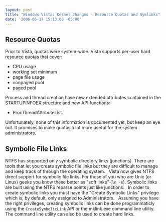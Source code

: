 ```yaml
---
layout: post
title: "Windows Vista: Kernel Changes - Resource Quotas and Symlinks"
date: '2006-06-17 15:13:00 -05:00'
---
```


## Resource Quotas

Prior to Vista, quotas were system-wide. Vista supports per-user hard resource quotas that cover:

* CPU usage
* working set minimum
* page file usage
* nonpaged pool
* paged pool

Process and thread creation have new extended attributes contained in the STARTUPINFOEX structure and new API functions:

* ProcThreadAttributeList.

Unfortunately, none of this information is documented yet, but keep an eye out. It promises to make quotas a lot more useful for the system administrators.

## Symbolic File Links

NTFS has supported only symbolic directory links (junctions). There are tools that let you create symbolic file links but they are difficult to manage and keep track of through the operating system.
 
Vista now gives NTFS direct support for symbolic file links. For those of you who are Unix (or Linux) geeks you know these better as "soft links" (`ln -s`). Symbolic links are built using the NTFS reparse points just like junctions.
 
In order to create symbolic links you must have the "Create Symbolic Links" privilege which is, by default, only assigned to Administrators.
 
Assuming you have the right privileges, creating symbolic links can be done programmaticly using the `CreateSymbolicLink` API or the mklink.exe command line utility. The command line utility can also be used to create hard links.
